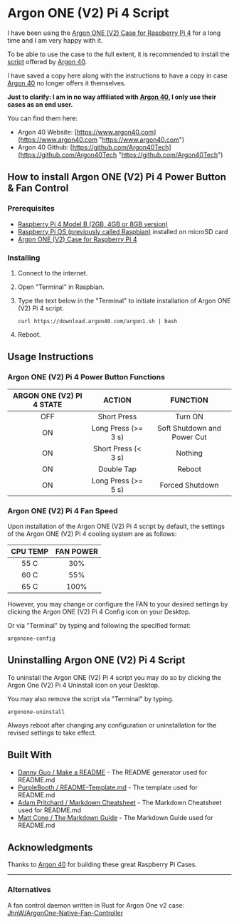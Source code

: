 # Argon ONE (V2) Pi 4 Script

I have been using the [Argon ONE (V2) Case for Raspberry Pi 4](https://www.argon40.com/collections/raspberry-pi-cases "Argon ONE (V2) Case for Raspberry Pi 4") for a long time and I am very happy with it.

To be able to use the case to the full extent, it is recommended to install the [script](https://download.argon40.com/argon1.sh "https://download.argon40.com/argon1.sh") offered by [Argon 40](https://www.argon40.com "https://www.argon40.com").

I have saved a copy here along with the instructions to have a copy in case [Argon 40](https://www.argon40.com "https://www.argon40.com") no longer offers it themselves.

**Just to clarify: I am in no way affiliated with [Argon 40](https://www.argon40.com "https://www.argon40.com"), I only use their cases as an end user.**


You can find them here:
* Argon 40 Website: [https://www.argon40.com](https://www.argon40.com "https://www.argon40.com")
* Argon 40 Github: [https://github.com/Argon40Tech](https://github.com/Argon40Tech "https://github.com/Argon40Tech")

## How to install Argon ONE (V2) Pi 4 Power Button & Fan Control

### Prerequisites

* [Raspberry Pi 4 Model B (2GB, 4GB or 8GB version)](https://www.raspberrypi.org/products/raspberry-pi-4-model-b/ "Raspberry Pi 4 Model B")
* [Raspberry Pi OS (previously called Raspbian)](https://www.raspberrypi.org/downloads/ "Raspberry Pi OS") installed on microSD card
* [Argon ONE (V2) Case for Raspberry Pi 4](https://www.argon40.com/collections/raspberry-pi-cases "Argon ONE (V2) Case for Raspberry Pi 4")

### Installing

1. Connect to the internet.
2. Open "Terminal" in Raspbian.
3. Type the text below in the "Terminal" to initiate installation of Argon ONE (V2) Pi 4 script.

   ```
   curl https://download.argon40.com/argon1.sh | bash
   ```

4. Reboot.

## Usage Instructions

### Argon ONE (V2) Pi 4 Power Button Functions

ARGON ONE (V2) PI 4 STATE | ACTION | FUNCTION
:------------------: | :----: | :------:
OFF | Short Press | Turn ON
ON | Long Press (>= 3 s) | Soft Shutdown and Power Cut
ON | Short Press (< 3 s) | Nothing
ON | Double Tap | Reboot
ON | Long Press (>= 5 s) | Forced Shutdown

### Argon ONE (V2) Pi 4 Fan Speed
Upon installation of the Argon ONE (V2) Pi 4 script by default, the settings of the Argon ONE (V2) Pi 4 cooling system are as follows:

CPU TEMP | FAN POWER
:------: | :-------:
55 C | 30%
60 C | 55%
65 C | 100%

However, you may change or configure the FAN to your desired settings by clicking the Argon ONE (V2) Pi 4 Config icon on your Desktop.

Or via "Terminal" by typing and following the specified format:

```
argonone-config
```

## Uninstalling Argon ONE (V2) Pi 4 Script

To uninstall the Argon ONE (V2) Pi 4 script you may do so by clicking the Argon One (V2) Pi 4 Uninstall icon on your Desktop.

You may also remove the script via "Terminal" by typing.
```
argonone-uninstall
```

Always reboot after changing any configuration or uninstallation for the revised settings to take effect.

## Built With

* [Danny Guo / Make a README](https://www.makeareadme.com/ "Make a README") - The README generator used for README.md
* [PurpleBooth / README-Template.md](https://gist.github.com/PurpleBooth/109311bb0361f32d87a2 "PurpleBooth / README-Template.md") - The template used for README.md
* [Adam Pritchard / Markdown Cheatsheet](https://github.com/adam-p/markdown-here/wiki/Markdown-Cheatsheet "Markdown Cheatsheet") - The Markdown Cheatsheet used for README.md
* [Matt Cone / The Markdown Guide](https://www.markdownguide.org/ "The Markdown Guide") - The Markdown Guide used for README.md

## Acknowledgments

Thanks to [Argon 40](https://www.argon40.com "https://www.argon40.com") for building these great Raspberry Pi Cases.

---

### Alternatives

A fan control daemon written in Rust for Argon One v2 case: [JhnW/ArgonOne-Native-Fan-Controller](https://github.com/JhnW/ArgonOne-Native-Fan-Controller "JhnW/ArgonOne-Native-Fan-Controller")
